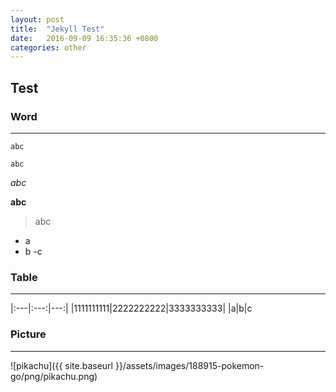 ```yaml
---
layout: post
title:  "Jekyll Test"
date:   2016-09-09 16:35:36 +0800
categories: other
---
```


## Test

### Word

---

`abc`

```
abc
```
*abc*

**abc**

> abc

- a
 - b
  -c

### Table

---

|:---|:---:|---:|
|1111111111|2222222222|3333333333|
|a|b|c


### Picture

---

![pikachu]({{ site.baseurl }}/assets/images/188915-pokemon-go/png/pikachu.png)



